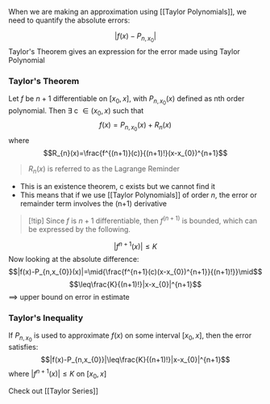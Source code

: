 When we are making an approximation using [[Taylor Polynomials]], we need to quantify the absolute errors:

$$|f(x)-P_{n,x_{0}}|$$
Taylor's Theorem gives an expression for the error made using Taylor Polynomial 


### Taylor's Theorem

Let $f$ be $n+1$ differentiable on $[x_{0}, x]$, with $P_{n,x_{0}}(x)$ defined as nth order polynomial. Then $\exists$ c $\in (x_{0}, x)$ such that 
$$f(x)=P_{n,x_{0}}(x)+R_{n}(x)$$
where
	$$R_{n}(x)=\frac{f^{(n+1)}(c)}{(n+1)!}(x-x_{0})^{n+1}$$
> $R_{n}(x)$ is referred to as the Lagrange Reminder

- This is an existence theorem, c exists but we cannot find it
- This means that if we use [[Taylor Polynomials]] of order $n$, the error or remainder term involves the (n+1) derivative

>[!tip] Since $f$ is $n+1$ differentiable, then $f^{(n+1)}$ is bounded, which can be expressed by the following.

$$|f^{n+1}(x)|\leq K$$
Now looking at the absolute difference:
$$|f(x)-P_{n,x_{0}}(x)|=\mid{\frac{f^{n+1}(c)(x-x_{0})^{n+1}}{(n+1)!}}\mid$$
$$\leq\frac{K}{(n+1)!}|x-x_{0}|^{n+1}$$
$\implies$ upper bound on error in estimate


### Taylor's Inequality 

If $P_{n,x_{0}}$ is used to approximate $f(x)$ on some interval $[x_{0}, x]$, then the error satisfies:
$$|f(x)-P_{n,x_{0}}|\leq\frac{K}{(n+1)!}|x-x_{0}|^{n+1}$$
where $|f^{n+1}(x)|\leq K$ on $[x_{0}, x]$

Check out [[Taylor Series]]
